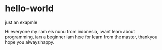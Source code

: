 # hello-world
just an exapmle

Hi everyone my nam eis nunu from indonesia, iwant learn about programming, iam a beginner iam here for learn from the master,
thankyou hope you always happy.
